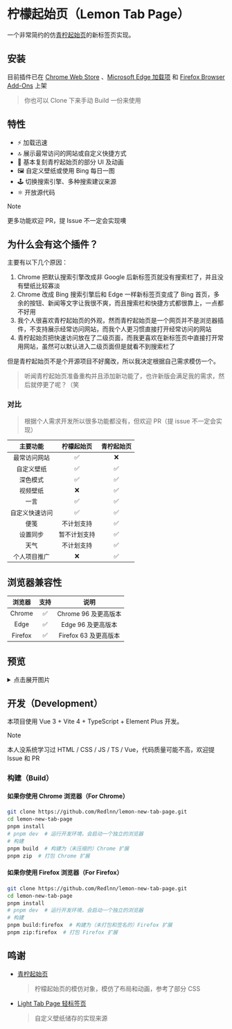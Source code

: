 # 柠檬起始页（Lemon Tab Page）

一个非常简约的仿[青柠起始页](https://limestart.cn/)的新标签页实现。

## 安装

目前插件已在 [Chrome Web Store](https://chromewebstore.google.com/detail/bhbpmpflnpnkjanfgbjjhldccbckjohb)
、[Microsoft Edge 加载项](https://microsoftedge.microsoft.com/addons/detail/keikkgfgidagjlicckkangkfgnbdjdnh)
和 [Firefox Browser Add-Ons](https://addons.mozilla.org/zh-CN/firefox/addon/%E6%9F%A0%E6%AA%AC%E8%B5%B7%E5%A7%8B%E9%A1%B5/)
上架

> 你也可以 Clone 下来手动 Build 一份来使用

## 特性

- :zap: 加载迅速
- :top: 展示最常访问的网站或自定义快捷方式
- :art: 基本复刻青柠起始页的部分 UI 及动画
- :framed_picture: 自定义壁纸或使用 Bing 每日一图
- :joystick: 切换搜索引擎、多种搜索建议来源
- :atom_symbol: 开放源代码

> [!NOTE]  
> 更多功能欢迎 PR，提 Issue 不一定会实现噢

## 为什么会有这个插件？

主要有以下几个原因：

1. Chrome 把默认搜索引擎改成非 Google 后新标签页就没有搜索栏了，并且没有壁纸比较寡淡
2. Chrome 改成 Bing 搜索引擎后和 Edge 一样新标签页变成了 Bing 首页，多余的按钮、新闻等文字让我很不爽，而且搜索栏和快捷方式都很靠上，一点都不好用
3. 我个人很喜欢青柠起始页的外观，然而青柠起始页是一个网页并不是浏览器插件，不支持展示经常访问网站，而我个人更习惯直接打开经常访问的网站
4. 青柠起始页把快速访问放在了二级页面，而我更喜欢在新标签页中直接打开常用网站，虽然可以默认进入二级页面但是就看不到搜索栏了

但是青柠起始页不是个开源项目不好魔改，所以我决定根据自己需求模仿一个。

> 听闻青柠起始页准备重构并且添加新功能了，也许新版会满足我的需求，然后就停更了呢？（笑

### 对比

> 根据个人需求开发所以很多功能都没有，但欢迎 PR（提 issue 不一定会实现）

|    主要功能    |  柠檬起始页  | 青柠起始页 |
| :------------: | :----------: | :--------: |
|  最常访问网站  |      ✅      |     ❌     |
|   自定义壁纸   |      ✅      |     ✅     |
|    深色模式    |      ✅      |     ✅     |
|    视频壁纸    |      ❌      |     ✅     |
|      一言      |      ✅      |     ✅     |
| 自定义快速访问 |      ✅      |     ✅     |
|      便笺      |  不计划支持  |     ✅     |
|    设置同步    | 暂不计划支持 |     ✅     |
|      天气      |  不计划支持  |     ✅     |
|  个人项目推广  |      ❌      |     ✅     |

## 浏览器兼容性

| 浏览器  | 支持 |         说明          |
| :-----: | :--: | :-------------------: |
| Chrome  |  ✅  | Chrome 96 及更高版本  |
|  Edge   |  ✅  |  Edge 96 及更高版本   |
| Firefox |  ✅  | Firefox 63 及更高版本 |

## 预览

<details>
<summary>点击展开图片</summary>

![主页](./preview/home.webp)
![设置页面](./preview/settings.webp)

</details>

## 开发（Development）

本项目使用 Vue 3 + Vite 4 + TypeScript + Element Plus 开发。

> [!NOTE]  
> 本人没系统学习过 HTML / CSS / JS / TS / Vue，代码质量可能不高，欢迎提 Issue 和 PR

### 构建（Build）

#### 如果你使用 Chrome 浏览器（For Chrome）

```sh
git clone https://github.com/Redlnn/lemon-new-tab-page.git
cd lemon-new-tab-page
pnpm install
# pnpm dev  # 运行开发环境，会启动一个独立的浏览器
# 构建
pnpm build  # 构建为（未压缩的）Chrome 扩展
pnpm zip  # 打包 Chrome 扩展
```

#### 如果你使用 Firefox 浏览器（For Firefox）

```sh
git clone https://github.com/Redlnn/lemon-new-tab-page.git
cd lemon-new-tab-page
pnpm install
# pnpm dev  # 运行开发环境，会启动一个独立的浏览器
# 构建
pnpm build:firefox  # 构建为（未打包和签名的）Firefox 扩展
pnpm zip:firefox  # 打包 Firefox 扩展
```

## 鸣谢

- [青柠起始页](https://limestart.cn/)

  > 柠檬起始页的模仿对象，模仿了布局和动画，参考了部分 CSS

- [Light Tab Page 轻标签页](https://github.com/Devifish/light-tab-page)

  > 自定义壁纸储存的实现来源
